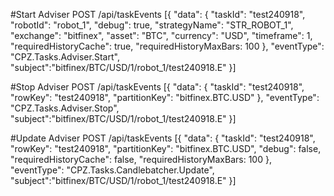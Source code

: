 #Start Adviser
POST /api/taskEvents
[{
  "data": {
  	  "taskId": "test240918",
      "robotId": "robot_1",
      "debug": true,
      "strategyName": "STR_ROBOT_1",
      "exchange": "bitfinex",
      "asset": "BTC",
      "currency": "USD",
      "timeframe": 1,
      "requiredHistoryCache": true,
      "requiredHistoryMaxBars: 100
    },
  "eventType": "CPZ.Tasks.Adviser.Start",
  "subject":"bitfinex/BTC/USD/1/robot_1/test240918.E"
}]

#Stop Adviser
POST /api/taskEvents
[{
  "data": {
  	  "taskId": "test240918",
      "rowKey": "test240918",
      "partitionKey": "bitfinex.BTC.USD"
    },
  "eventType": "CPZ.Tasks.Adviser.Stop",
  "subject":"bitfinex/BTC/USD/1/robot_1/test240918.E"
}]

#Update Adviser
POST /api/taskEvents
[{
  "data": {
  	  "taskId": "test240918",
      "rowKey": "test240918",
      "partitionKey": "bitfinex.BTC.USD",
      "debug": false,
      "requiredHistoryCache": false,
      "requiredHistoryMaxBars: 100
    },
  "eventType": "CPZ.Tasks.Candlebatcher.Update",
  "subject":"bitfinex/BTC/USD/1/robot_1/test240918.E"
}]